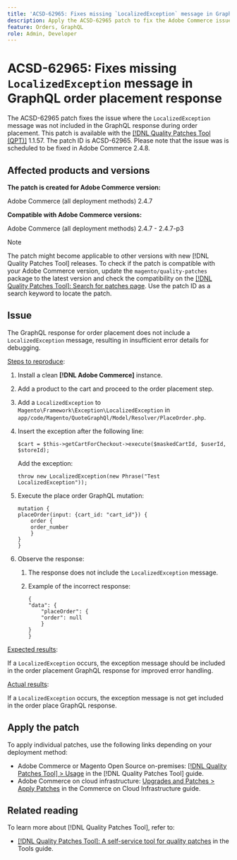 ```yaml
---
title: 'ACSD-62965: Fixes missing `LocalizedException` message in GraphQL order placement response'
description: Apply the ACSD-62965 patch to fix the Adobe Commerce issues where the `LocalizedException` message was not included in the GraphQL response during order placement.
feature: Orders, GraphQL
role: Admin, Developer
---
```

# ACSD-62965: Fixes missing `LocalizedException` message in GraphQL order placement response

The ACSD-62965 patch fixes the issue where the `LocalizedException` message was not included in the GraphQL response during order placement. This patch is available with the [[!DNL Quality Patches Tool (QPT)]](/help/tools/quality-patches-tool/quality-patches-tool-to-self-serve-quality-patches.md) 1.1.57. The patch ID is ACSD-62965. Please note that the issue was is scheduled to be fixed in Adobe Commerce 2.4.8.

## Affected products and versions

**The patch is created for Adobe Commerce version:**

Adobe Commerce (all deployment methods) 2.4.7

**Compatible with Adobe Commerce versions:**

Adobe Commerce (all deployment methods) 2.4.7 - 2.4.7-p3

>[!NOTE]
>
>The patch might become applicable to other versions with new [!DNL Quality Patches Tool] releases. To check if the patch is compatible with your Adobe Commerce version, update the `magento/quality-patches` package to the latest version and check the compatibility on the [[!DNL Quality Patches Tool]: Search for patches page](https://experienceleague.adobe.com/tools/commerce-quality-patches/index.html). Use the patch ID as a search keyword to locate the patch.

## Issue

The GraphQL response for order placement does not include a `LocalizedException` message, resulting in insufficient error details for debugging.

<u>Steps to reproduce</u>:

1. Install a clean **[!DNL Adobe Commerce]** instance.
1. Add a product to the cart and proceed to the order placement step.
1. Add a `LocalizedException` to `Magento\Framework\Exception\LocalizedException` in `app/code/Magento/QuoteGraphQl/Model/Resolver/PlaceOrder.php`.
1. Insert the exception after the following line:

    ```
    $cart = $this->getCartForCheckout->execute($maskedCartId, $userId, $storeId);
    ```
    
    Add the exception:

    ```
    throw new LocalizedException(new Phrase("Test LocalizedException"));
    ```

1. Execute the place order GraphQL mutation:

    ```
    mutation {
    placeOrder(input: {cart_id: "cart_id"}) {
        order {
        order_number
        }
    }
    }
    ```

1. Observe the response:
    1. The response does not include the `LocalizedException` message.
    1. Example of the incorrect response:

        ```
        {
        "data": {
            "placeOrder": {
            "order": null
            }
        }
        }
        ```

<u>Expected results</u>:

If a `LocalizedException` occurs, the exception message should be included in the order placement GraphQL response for improved error handling.

<u>Actual results</u>:

If a `LocalizedException` occurs, the exception message is not get included in the order place GraphQL response.

## Apply the patch

To apply individual patches, use the following links depending on your deployment method:

* Adobe Commerce or Magento Open Source on-premises: [[!DNL Quality Patches Tool] > Usage](/help/tools/quality-patches-tool/usage.md) in the [!DNL Quality Patches Tool] guide.
* Adobe Commerce on cloud infrastructure: [Upgrades and Patches > Apply Patches](https://experienceleague.adobe.com/docs/commerce-cloud-service/user-guide/develop/upgrade/apply-patches.html) in the Commerce on Cloud Infrastructure guide.

## Related reading

To learn more about [!DNL Quality Patches Tool], refer to:

* [[!DNL Quality Patches Tool]: A self-service tool for quality patches](/help/tools/quality-patches-tool/quality-patches-tool-to-self-serve-quality-patches.md) in the Tools guide.
